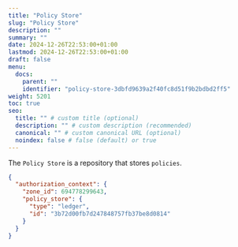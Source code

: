 ```yaml
---
title: "Policy Store"
slug: "Policy Store"
description: ""
summary: ""
date: 2024-12-26T22:53:00+01:00
lastmod: 2024-12-26T22:53:00+01:00
draft: false
menu:
  docs:
    parent: ""
    identifier: "policy-store-3dbfd9639a2f40fc8d51f9b2bdbd2ff5"
weight: 5201
toc: true
seo:
  title: "" # custom title (optional)
  description: "" # custom description (recommended)
  canonical: "" # custom canonical URL (optional)
  noindex: false # false (default) or true
---
```


The `Policy Store` is a repository that stores `policies`.

```json
{
  "authorization_context": {
    "zone_id": 694778299643,
    "policy_store": {
      "type": "ledger",
      "id": "3b72d00fb7d247848757fb37be8d0814"
    }
  }
}
```
